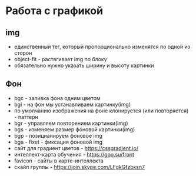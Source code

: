 # Работа с графикой
## img
- единственный тег, который пропорционально изменятся по одной из сторон
- object-fit - растягивает img по блоку
 - обязательно нужно указать ширину и высоту картинки
## Фон
- bgc - заливка фона одним цветом
- bgi - на фон мы устанавливаем картинку(img)
 - по умолчанию изображения на фоне клонируется (или повторяется) - паттерн
- bgr - управляем повторением картинки(img)
- bgs - изменяем размер фоновой картинки(img)
- bgp - позицианируем фоновое img
- bga - fixet - фиксация фоновой img
- сайт для градиент цветов - https://cssgradient.io/
- интеллект-карта обучения - https://goo.su/front
- favicon - сайты в карте-интеллекта
- скайп группы - https://join.skype.com/LFgkGfzbxsn7
